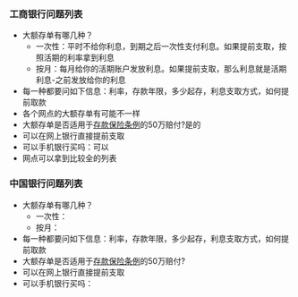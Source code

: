 ### 工商银行问题列表

- 大额存单有哪几种？
  - 一次性：平时不给你利息，到期之后一次性支付利息。如果提前支取，按照活期的利率拿到利息
  - 按月：每月给你的活期账户发放利息。如果提前支取，那么利息就是活期利息-之前发放给你的利息
- 每一种都要问如下信息：利率，存款年限，多少起存，利息支取方式，如何提前取款
- 各个网点的大额存单有可能不一样
- 大额存单是否适用于[存款保险条例]([https://baike.baidu.com/item/%E5%AD%98%E6%AC%BE%E4%BF%9D%E9%99%A9%E6%9D%A1%E4%BE%8B/12720759](https://baike.baidu.com/item/存款保险条例/12720759))的50万赔付?是的
- 可以在网上银行直接提前支取
- 可以手机银行买吗：可以
- 网点可以拿到比较全的列表

### 中国银行问题列表

- 大额存单有哪几种？
  - 一次性：
  - 按月：
- 每一种都要问如下信息：利率，存款年限，多少起存，利息支取方式，如何提前取款
- 大额存单是否适用于[存款保险条例]([https://baike.baidu.com/item/%E5%AD%98%E6%AC%BE%E4%BF%9D%E9%99%A9%E6%9D%A1%E4%BE%8B/12720759](https://baike.baidu.com/item/存款保险条例/12720759))的50万赔付?
- 可以在网上银行直接提前支取
- 可以手机银行买吗：


